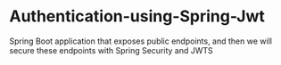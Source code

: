 # Authentication-using-Spring-Jwt
Spring Boot application that exposes public endpoints, and then we will secure these endpoints with Spring Security and JWTS
